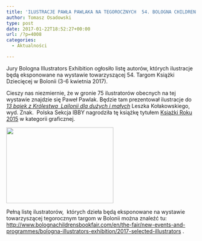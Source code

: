 ```yaml
---
title: 'ILUSTRACJE PAWŁA PAWLAKA NA TEGOROCZNYCH  54. BOLOGNA CHILDREN’S BOOK FAIR'
author: Tomasz Osadowski
type: post
date: 2017-01-22T18:52:27+00:00
url: /?p=4008
categories:
  - Aktualności

---
```

Jury Bologna Illustrators Exhibition ogłosiło listę autorów, których ilustracje będą eksponowane na wystawie towarzyszącej 54. Targom Książki Dziecięcej w Bolonii (3-6 kwietnia 2017).

Cieszy nas niezmiernie, że w gronie 75 ilustratorów obecnych na tej wystawie znajdzie się Paweł Pawlak. Będzie tam prezentował ilustracje do <a href="http://www.ibby.pl/?page_id=2728" target="_blank"><em>13 bajek z Królestwa  Lailonii dla dużych i małych</em></a> Leszka Kołakowskiego, wyd. Znak.  Polska Sekcja IBBY nagrodziła tę książkę tytułem <a href="http://www.ibby.pl/?p=2690" target="_blank">Książki Roku 2015</a> w kategorii graficznej.

<img class="alignnone size-medium wp-image-4009" src="http://www.ibby.pl/wp-content/uploads/2017/01/Lailonia-283x200.jpg" alt="" width="283" height="200" srcset="http://www.ibby.pl/wp-content/uploads/2017/01/Lailonia-283x200.jpg 283w, http://www.ibby.pl/wp-content/uploads/2017/01/Lailonia-141x100.jpg 141w, http://www.ibby.pl/wp-content/uploads/2017/01/Lailonia-768x543.jpg 768w, http://www.ibby.pl/wp-content/uploads/2017/01/Lailonia-800x566.jpg 800w, http://www.ibby.pl/wp-content/uploads/2017/01/Lailonia.jpg 960w" sizes="(max-width: 283px) 100vw, 283px" />

Pełną listę ilustratorów,  których dzieła będą eksponowane na wystawie towarzyszącej tegorocznym targom w Bolonii można znaleźć tu: <http://www.bolognachildrensbookfair.com/en/the-fair/new-events-and-programmes/bologna-illustrators-exhibition/2017-selected-illustrators> .
